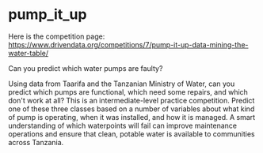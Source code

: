 # pump_it_up

Here is the competition page: https://www.drivendata.org/competitions/7/pump-it-up-data-mining-the-water-table/

Can you predict which water pumps are faulty?

Using data from Taarifa and the Tanzanian Ministry of Water, can you predict which pumps are functional, which need some repairs, and which don't work at all? This is an intermediate-level practice competition. Predict one of these three classes based on a number of variables about what kind of pump is operating, when it was installed, and how it is managed. A smart understanding of which waterpoints will fail can improve maintenance operations and ensure that clean, potable water is available to communities across Tanzania.
